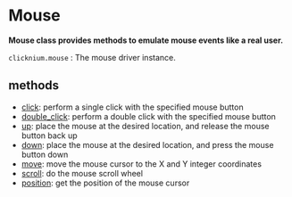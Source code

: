 # Mouse 

**Mouse class provides methods to emulate mouse events like a real user.**

`clicknium.mouse` : The mouse driver instance.

## methods 

- [click](./click.md): perform a single click with the specified mouse button
- [double_click](./double_click.md): perform a double click with the specified mouse button
- [up](./up.md): place the mouse at the desired location, and release the mouse button back up
- [down](./down.md): place the mouse at the desired location, and press the mouse button down
- [move](./move.md): move the mouse cursor to the X and Y integer coordinates
- [scroll](./scroll.md): do the mouse scroll wheel
- [position](./position.md): get the position of the mouse cursor